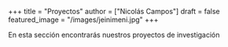 +++
title = "Proyectos"
author = ["Nicolás Campos"]
draft = false
featured_image = "/images/jeinimeni.jpg"
+++

En esta sección encontrarás nuestros proyectos de investigación
